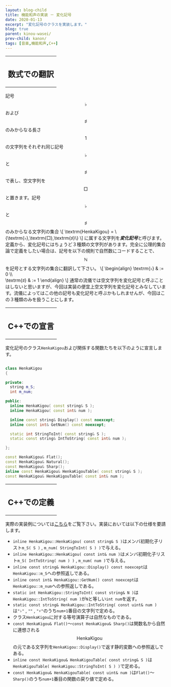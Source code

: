 ```yaml
---
layout: blog-child
title: 機能和声の実装 － 変化記号
date: 2020-01-13
excerpt: "変化記号のクラスを実装します。"
blog: true
parent: kinou-wasei/
prev-child: kanon/
tags: [音楽,機能和声,C++]
---
```


<table>
  <tr>
    <th>
      <h2>数式での翻訳</h2>
    </th>
  </tr>
</table>

記号$$\textrm{♭}$$および$$\textrm{♯}$$のみからなる長さ$$1$$の文字列をそれぞれ同じ記号$$\textrm{♭}$$と$$\textrm{♯}$$で表し、空文字列を$$\textrm{□}$$と置きます。記号$$\textrm{♭}$$と$$\textrm{♯}$$のみからなる文字列の集合
\\[
\textrm{HenkaKigou} = \\{\textrm{♭},\textrm{□},\textrm{♯}\\}
\\]
に属する文字列を***変化記号***と呼びます。定義から、変化記号にはちょうど３種類の文字列があります。完全に公理的集合論で定義をしたい場合は、記号を以下の規則で自然数にコードすることで、$$\mathbb{N}$$を記号とする文字列の集合に翻訳して下さい。
\\[
\begin{align}
\textrm{♭} & := 0 \\\\\
\textrm{♯} & := 1
\end{align}
\\]
通常の流儀では空文字列を変化記号と呼ぶことはしないと思いますが、今回は実装の便宜上空文字列を変化記号とみなしています。流儀によってはこの他の記号も変化記号と呼ぶかもしれませんが、今回はこの３種類のみを扱うことにします。


<table>
  <tr>
    <th>
      <h2>C++での宣言</h2>
    </th>
  </tr>
</table>

変化記号のクラス`HenkaKigou`および関係する関数たちを以下のように宣言します。

~~~c++

class HenkaKigou
{

private:
  string m_S;
  int m_num;

public:
  inline HenkaKigou( const string& S );
  inline HenkaKigou( const int& num );

  inline const string& Display() const noexcept;
  inline const int& GetNum() const noexcept;

  static int StringToInt( const string& S );
  static const string& IntToString( const int& num );

};

const HenkaKigou& Flat();
const HenkaKigou& Natural();
const HenkaKigou& Sharp();
inline const HenkaKigou& HenkaKigouTable( const string& S );
const HenkaKigou& HenkaKigouTable( const int& num );

~~~


<table>
  <tr>
    <th>
      <h2>C++での定義</h2>
    </th>
  </tr>
</table>

実際の実装例については[こちら](https://github.com/p-adic/cpp/tree/master/Music/OnMei/HenkaKigou)をご覧下さい。実装においては以下の仕様を要請します。
- `inline HenkaKigou::HenkaKigou( const string& S )`はメンバ初期化子リスト`m_S( S )` , `m_num( StringToInt( S ) )`で与える。
- `inline HenkaKigou::HenkaKigou( const int& num )`はメンバ初期化子リスト`m_S( IntToString( num ) )` , `m_num( num )`で与える。
- `inline const string& HenkaKigou::Display() const noexcept`は`HenkaKigou::m_S`への参照返しである。
- `inline const int& HenkaKigou::GetNum() const noexcept`は`HenkaKigou::m_num`への参照返しである。
- `static int HenkaKigou::StringToInt( const string& N )`は`HenkaKigou::IntToString( num )`が`N`と等しい`int num`を返す。
- `static const string& HenkaKigou::IntToString( const uint& num )`は`"♭"` , `""` , `"♯"`のうち`num+1`番目の文字列で定める。
- クラス`HenkaKigou`に対する等号演算子は自然なものである。
- `const HenkaKigou& Flat()`～`const HenkaKigou& Sharp()`は関数名から自然に連想される$$\textrm{HenkaKigou}$$の元である文字列を`HenkaKigou::Display()`で返す静的変数への参照返しである。
- `inline const HenkaKigou& HenkaKigouTable( const string& S )`は`HenkaKigouTable( HenkaKigou::StringToInt( S ) )`で定める。
- `const HenkaKigou& HenkaKigouTable( const uint& num )`は`Flat()`～`Sharp()`のうち`num+1`番目の関数の戻り値で定める。
